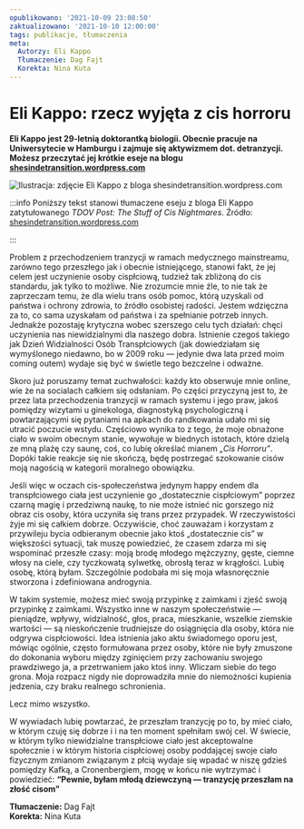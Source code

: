 ```yaml
---
opublikowano: '2021-10-09 23:08:50'
zaktualizowano: '2021-10-10 12:00:00'
tags: publikacje, tłumaczenia
meta: 
  Autorzy: Eli Kappo
  Tłumaczenie: Dag Fajt
  Korekta: Nina Kuta
---
```

# Eli Kappo: rzecz wyjęta z cis horroru

**Eli Kappo jest 29-letnią doktorantką biologii. Obecnie pracuje na Uniwersytecie w Hamburgu i zajmuje się aktywizmem dot. detranzycji. Możesz przeczytać jej krótkie eseje na blogu [shesindetransition.wordpress.com](https://shesindetransition.wordpress.com/)**

![Ilustracja: zdjęcie Eli Kappo z bloga shesindetransition.wordpress.com](https://tranzycja.pl/media/img/eli-kappo-cis-horror.jpg)

:::info
Poniższy tekst stanowi tłumaczene eseju z bloga Eli Kappo zatytułowanego *TDOV Post: The Stuff of Cis Nightmares*. Źródło: [shesindetransition.wordpress.com](https://shesindetransition.wordpress.com/2021/03/31/tdov-post-the-stuff-of-cis-nightmares/)

:::

Problem z przechodzeniem tranzycji w ramach medycznego mainstreamu, zarówno tego przeszłego jak i obecnie istniejącego, stanowi fakt, że jej celem jest uczynienie osoby cispłciową, tudzież tak zbliżoną do cis standardu, jak tylko to możliwe. Nie zrozumcie mnie źle, to nie tak że zaprzeczam temu, że dla wielu trans osób pomoc, którą uzyskali od państwa i ochrony zdrowia, to źródło osobistej radości. Jestem wdzięczna za to, co sama uzyskałam od państwa i za spełnianie potrzeb innych. Jednakże pozostaję krytyczna wobec szerszego celu tych działań: chęci uczynienia nas niewidzialnymi dla naszego dobra. Istnienie czegoś takiego jak Dzień Widzialności Osób Transpłciowych (jak dowiedziałam się wymyślonego niedawno, bo w 2009 roku — jedynie dwa lata przed moim coming outem) wydaje się być w świetle tego bezczelne i odważne. 

Skoro już poruszamy temat zuchwałości: każdy kto obserwuje mnie online, wie że na socialach całkiem się odsłaniam. Po części przyczyną jest to, że przez lata przechodzenia tranzycji w ramach systemu i jego praw, jakoś pomiędzy wizytami u ginekologa, diagnostyką psychologiczną i powtarzającymi się pytaniami na apkach do randkowania udało mi się utracić poczucie wstydu. Częściowo wynika to z tego, że moje obnażone ciało w swoim obecnym stanie, wywołuje w biednych istotach, które dzielą ze mną plażę czy saunę, coś, co lubię określać mianem *„Cis Horroru”*. Dopóki takie reakcje się nie skończą, będę postrzegać szokowanie cisów moją nagością w kategorii moralnego obowiązku.

Jeśli więc w oczach cis-społeczeństwa jedynym happy endem dla transpłciowego ciała jest uczynienie go „dostatecznie cispłciowym” poprzez czarną magię i przedziwną naukę, to nie może istnieć nic gorszego niż obraz cis osoby, która uczyniła się trans przez przypadek. W rzeczywistości żyje mi się całkiem dobrze. Oczywiście, choć zauważam i korzystam z przywileju bycia odbieranym obecnie jako ktoś „dostatecznie cis” w większości sytuacji, tak muszę powiedzieć, że czasem zdarza mi się wspominać przeszłe czasy: moją brodę młodego mężczyzny, gęste, ciemne włosy na ciele, czy tyczkowatą sylwetkę, obrosłą teraz w krągłości. Lubię osobę, którą byłam. Szczególnie podobała mi się moja własnoręcznie stworzona i zdefiniowana androgynia. 

W takim systemie, możesz mieć swoją przypinkę z zaimkami i zjeść swoją przypinkę z zaimkami. Wszystko inne w naszym społeczeństwie —  pieniądze, wpływy, widzialność, głos, praca, mieszkanie, wszelkie ziemskie wartości —  są nieskończenie trudniejsze do osiągnięcia dla osoby, która nie odgrywa cispłciowości. Idea istnienia jako aktu świadomego oporu jest, mówiąc ogólnie, często formułowana przez osoby, które nie były zmuszone do dokonania wyboru między zginięciem przy zachowaniu swojego prawdziwego ja, a przetrwaniem jako ktoś inny. Wliczam siebie do tego grona. Moja rozpacz nigdy nie doprowadziła mnie do niemożności kupienia jedzenia, czy braku realnego schronienia. 

Lecz mimo wszystko.

W wywiadach lubię powtarzać, że przeszłam tranzycję po to, by mieć ciało, w którym czuję się dobrze i i na ten moment spełniłam swój cel. W świecie, w którym tylko niewidzialne transpłciowe ciało jest akceptowalne społecznie i w którym historia cispłciowej osoby poddającej swoje ciało fizycznym zmianom związanym z płcią wydaje się wpadać w niszę gdzieś pomiędzy Kafką, a Cronenbergiem, mogę w końcu nie wytrzymać i powiedzieć: **“Pewnie, byłam młodą dziewczyną —  tranzycję przeszłam na złość cisom”**

**Tłumaczenie:** Dag Fajt  
**Korekta:** Nina Kuta
